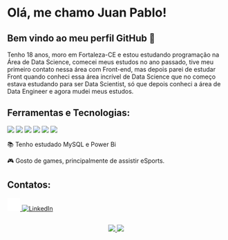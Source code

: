 # Olá, me chamo Juan Pablo! 
## Bem vindo ao meu perfil GitHub 👋


Tenho 18 anos, moro em Fortaleza-CE e estou estudando programação na Área de Data Science, comecei meus estudos no ano passado, tive meu primeiro contato nessa área com Front-end, mas depois parei de estudar Front quando conheci essa área incrível de Data Science que no começo estava estudando para ser Data Scientist, só que depois conheci a área de Data Engineer e agora mudei meus estudos.

## Ferramentas e Tecnologias:
<img src="https://cdn.jsdelivr.net/gh/devicons/devicon/icons/git/git-original.svg" width="40px"/> <img src="https://cdn.jsdelivr.net/gh/devicons/devicon/icons/python/python-original.svg" width="40px"/>
<img src="https://cdn.jsdelivr.net/gh/devicons/devicon/icons/postgresql/postgresql-original.svg" width="40px"/>
<img src="https://cdn.jsdelivr.net/gh/devicons/devicon/icons/mysql/mysql-original.svg" width="40px"/>
<img src="https://cdn.jsdelivr.net/gh/devicons/devicon/icons/jupyter/jupyter-original-wordmark.svg" width="40px"/>
<img src="https://cdn.jsdelivr.net/gh/devicons/devicon/icons/github/github-original.svg" width="40px"/>
          
          
<div display="inline-block">
 <p align="left">📚 Tenho estudado MySQL e Power Bi</p>
 <p align="left">🎮 Gosto de games, principalmente de assistir eSports.</p>
</div>


## Contatos:
  <a href="https://instagram.com/juanendz" target="_blank"><img  alt="Instagram" width="30px" src="https://github.com/Aakarsh-B/trying-repos/blob/master/insta.svg" /> 
  <a href="http://www.linkedin.com/in/juan-pablo-queiroz" target="_blank"> <img  alt="LinkedIn" width="30px" src="https://cdn.jsdelivr.net/gh/devicons/devicon/icons/linkedin/linkedin-original.svg" /></a>   

##
<div align="center">
   <a href="https://github.com/JUanEnD">
   <img height="150em" src="https://github-readme-stats.vercel.app/api?username=JuanEnD&show_icons=true&theme=algolia&include_all_commits=true&count_private=true"/>
  <img height="150em" src="https://github-readme-stats.vercel.app/api/top-langs/?username=JuanEnD&layout=compact&langs_count=7&theme=algolia"/>
</div>
